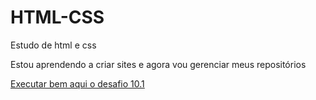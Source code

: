 # HTML-CSS
 Estudo de html e css

 Estou aprendendo a criar sites e agora vou gerenciar meus repositórios

 <a href="desafio 10.1/">Executar bem aqui o desafio 10.1</a>
